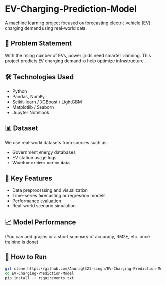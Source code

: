 # EV-Charging-Prediction-Model

A machine learning project focused on forecasting electric vehicle (EV) charging demand using real-world data.

## 📌 Problem Statement
With the rising number of EVs, power grids need smarter planning. This project predicts EV charging demand to help optimize infrastructure.

## 🛠️ Technologies Used
- Python
- Pandas, NumPy
- Scikit-learn / XGBoost / LightGBM
- Matplotlib / Seaborn
- Jupyter Notebook

## 📊 Dataset
We use real-world datasets from sources such as:
- Government energy databases
- EV station usage logs
- Weather or time-series data

## 🚀 Key Features
- Data preprocessing and visualization
- Time-series forecasting or regression models
- Performance evaluation
- Real-world scenario simulation

## 📈 Model Performance
(You can add graphs or a short summary of accuracy, RMSE, etc. once training is done)

## 🔧 How to Run
```bash
git clone https://github.com/Anurag7321-singh/EV-Charging-Prediction-Model.git
cd EV-Charging-Prediction-Model
pip install -r requirements.txt
